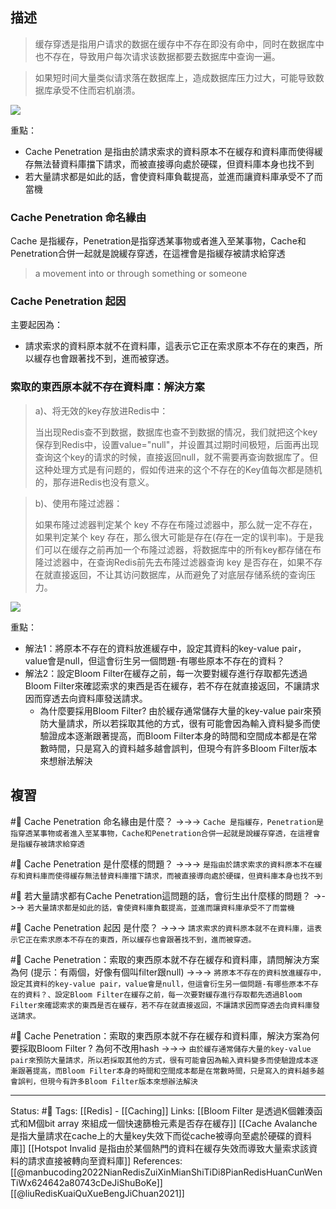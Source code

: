 ## 描述
> 缓存穿透是指用户请求的数据在缓存中不存在即没有命中，同时在数据库中也不存在，导致用户每次请求该数据都要去数据库中查询一遍。

> 如果短时间大量类似请求落在数据库上，造成数据库压力过大，可能导致数据库承受不住而宕机崩溃。

![](https://s6.51cto.com/images/blog/202205/05235853_6273f43dc9a6b82347.png?x-oss-process=image/watermark,size_14,text_QDUxQ1RP5Y2a5a6i,color_FFFFFF,t_100,g_se,x_10,y_10,shadow_20,type_ZmFuZ3poZW5naGVpdGk=)


重點：
- Cache Penetration 是指由於請求索求的資料原本不在緩存和資料庫而使得緩存無法替資料庫擋下請求，而被直接導向處於硬碟，但資料庫本身也找不到
- 若大量請求都是如此的話，會使資料庫負載提高，並進而讓資料庫承受不了而當機

### Cache Penetration 命名緣由
Cache 是指緩存，Penetration是指穿透某事物或者進入至某事物，Cache和Penetration合併一起就是說緩存穿透，在這裡會是指緩存被請求給穿透
> a movement into or through something or someone

### Cache Penetration 起因
主要起因為：
- 請求索求的資料原本就不在資料庫，這表示它正在索求原本不存在的東西，所以緩存也會跟著找不到，進而被穿透。

### 索取的東西原本就不存在資料庫：解決方案
> a)、将无效的key存放进Redis中：
> 
> 当出现Redis查不到数据，数据库也查不到数据的情况，我们就把这个key保存到Redis中，设置value="null"，并设置其过期时间极短，后面再出现查询这个key的请求的时候，直接返回null，就不需要再查询数据库了。但这种处理方式是有问题的，假如传进来的这个不存在的Key值每次都是随机的，那存进Redis也没有意义。

> b)、使用布隆过滤器：
>
> 如果布隆过滤器判定某个 key 不存在布隆过滤器中，那么就一定不存在，如果判定某个 key 存在，那么很大可能是存在(存在一定的误判率)。于是我们可以在缓存之前再加一个布隆过滤器，将数据库中的所有key都存储在布隆过滤器中，在查询Redis前先去布隆过滤器查询 key 是否存在，如果不存在就直接返回，不让其访问数据库，从而避免了对底层存储系统的查询压力。

![](https://s2.51cto.com/images/blog/202205/05235853_6273f43def1558136.png?x-oss-process=image/watermark,size_14,text_QDUxQ1RP5Y2a5a6i,color_FFFFFF,t_100,g_se,x_10,y_10,shadow_20,type_ZmFuZ3poZW5naGVpdGk=)

重點：
- 解法1：將原本不存在的資料放進緩存中，設定其資料的key-value pair，value會是null，但這會衍生另一個問題-有哪些原本不存在的資料？
- 解法2：設定Bloom Filter在緩存之前，每一次要對緩存進行存取都先透過Bloom Filter來確認索求的東西是否在緩存，若不存在就直接返回，不讓請求因而穿透去向資料庫發送請求。
	- 為什麼要採用Bloom Filter? 由於緩存通常儲存大量的key-value pair來預防大量請求，所以若採取其他的方式，很有可能會因為輸入資料變多而使驗證成本逐漸跟著提高，而Bloom Filter本身的時間和空間成本都是在常數時間，只是寫入的資料越多越會誤判，但現今有許多Bloom Filter版本來想辦法解決

## 複習
#🧠 Cache Penetration 命名緣由是什麼？ ->->-> `Cache 是指緩存，Penetration是指穿透某事物或者進入至某事物，Cache和Penetration合併一起就是說緩存穿透，在這裡會是指緩存被請求給穿透`
<!--SR:!2022-07-13,28,250-->

#🧠 Cache Penetration 是什麼樣的問題？ ->->-> `是指由於請求索求的資料原本不在緩存和資料庫而使得緩存無法替資料庫擋下請求，而被直接導向處於硬碟，但資料庫本身也找不到`
<!--SR:!2022-08-16,47,250-->

#🧠 若大量請求都有Cache Penetration這問題的話，會衍生出什麼樣的問題？ ->->-> `若大量請求都是如此的話，會使資料庫負載提高，並進而讓資料庫承受不了而當機`
<!--SR:!2022-07-06,23,250-->


#🧠 Cache Penetration 起因 是什麼？ ->->-> `請求索求的資料原本就不在資料庫，這表示它正在索求原本不存在的東西，所以緩存也會跟著找不到，進而被穿透。`
<!--SR:!2022-08-22,51,250-->

#🧠 Cache Penetration：索取的東西原本就不存在緩存和資料庫，請問解決方案為何 (提示：有兩個，好像有個叫filter跟null) ->->-> `將原本不存在的資料放進緩存中，設定其資料的key-value pair，value會是null，但這會衍生另一個問題-有哪些原本不存在的資料？、設定Bloom Filter在緩存之前，每一次要對緩存進行存取都先透過Bloom Filter來確認索求的東西是否在緩存，若不存在就直接返回，不讓請求因而穿透去向資料庫發送請求。`
<!--SR:!2022-08-23,51,250-->


#🧠 Cache Penetration：索取的東西原本就不存在緩存和資料庫，解決方案為何要採取Bloom Filter ? 為何不改用hash ->->-> `由於緩存通常儲存大量的key-value pair來預防大量請求，所以若採取其他的方式，很有可能會因為輸入資料變多而使驗證成本逐漸跟著提高，而Bloom Filter本身的時間和空間成本都是在常數時間，只是寫入的資料越多越會誤判，但現今有許多Bloom Filter版本來想辦法解決`
<!--SR:!2022-07-15,23,230-->

---
Status: #🌱 
Tags:
[[Redis] - [[Caching]] 
Links:
[[Bloom Filter 是透過K個雜湊函式和M個bit array 來組成一個快速篩檢元素是否存在緩存]]
[[Cache Avalanche 是指大量請求在cache上的大量key失效下而從cache被導向至處於硬碟的資料庫]]
[[Hotspot Invalid 是指由於某個熱門的資料在緩存失效而導致大量索求該資料的請求直接被轉向至資料庫]]
References:
[[@manbucoding2022NianRedisZuiXinMianShiTiDi8PianRedisHuanCunWenTiWx624642a80743cDeJiShuBoKe]]
[[@liuRedisKuaiQuXueBengJiChuan2021]]